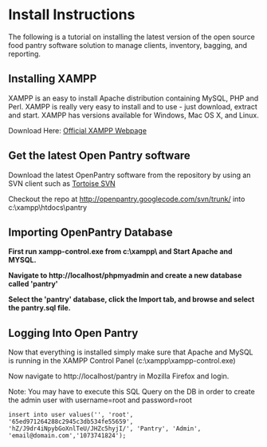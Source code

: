 # Install Instructions #

The following is a tutorial on installing the latest version of the open source food pantry software solution to manage clients, inventory, bagging, and reporting.


## Installing XAMPP ##

XAMPP is an easy to install Apache distribution containing MySQL, PHP and Perl. XAMPP is really very easy to install and to use - just download, extract and start. XAMPP has versions available for Windows, Mac OS X, and Linux.

Download Here: [Official XAMPP Webpage](http://www.apachefriends.org/en/xampp.html)

## Get the latest Open Pantry software ##

Download the latest OpenPantry software from the repository by using an SVN client such as [Tortoise SVN](http://tortoisesvn.tigris.org/)

Checkout the repo at http://openpantry.googlecode.com/svn/trunk/ into c:\xampp\htdocs\pantry

## Importing OpenPantry Database ##

**First run xampp-control.exe from c:\xampp\ and Start Apache and MYSQL.**

**Navigate to http://localhost/phpmyadmin and create a new database called 'pantry'**

**Select the 'pantry' database, click the Import tab, and browse and select the pantry.sql file.**

## Logging Into Open Pantry ##

Now that everything is installed simply make sure that Apache and MySQL is running in the XAMPP Control Panel (c:\xampp\xampp-control.exe)

Now navigate to http://localhost/pantry in Mozilla Firefox and login.

Note:
You may have to execute this SQL Query on the DB in order to create the admin user with username=root and password=root

`insert into user values('', 'root', '65ed971264288c2945c3db534fe55659', 'hZ/J9dr4iNpybGoXnlTeU/JHZc5hyjI/', 'Pantry', 'Admin', 'email@domain.com','1073741824');`